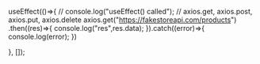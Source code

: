 useEffect(()=>{
    // console.log("useEffect() called");
   // axios.get, axios.post, axios.put, axios.delete
    axios.get("https://fakestoreapi.com/products")
    .then((res)=>{
      console.log("res",res.data);
    }).catch((error)=>{
      console.log(error);
    })
 
  }, []);